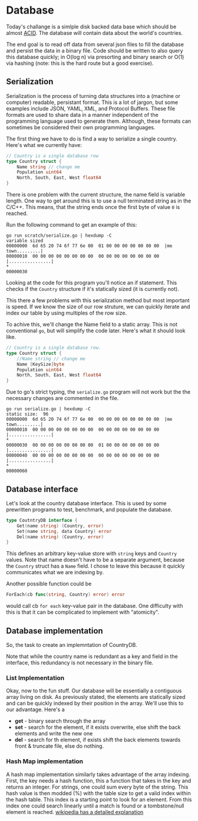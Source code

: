 # Database

Today's challange is a simlple disk backed data base which should be almost
[ACID](https://en.wikipedia.org/wiki/ACID_\(computer_science\)). The database
will contain data about the world's countries.

The end goal is to read off data from several json files to fill the database
and persist the data in a binary file. Code should be written to also query
this database quickly; in O(log n) via presorting and binary search or O(1) via
hashing (note: this is the hard route but a good exercise).

## Serialization

Serialization is the process of turning data structures into a (machine or
computer) readable, persistant format. This is a lot of jargon, but some
examples include JSON, YAML, XML, and Protocol Buffers. These file formats
are used to share data in a manner independent of the programming language used
to generate them. Although, these formats can sometimes be considered their own
programming languages.

The first thing we have to do is find a way to serialize a single country.
Here's what we currently have:
```go
// Country is a single database row
type Country struct {
	Name string // change me
	Population uint64
	North, South, East, West float64
}
```

There is one problem with the current structure, the name field is variable
length. One way to get around this is to use a null terminated string as in
the C/C++. This means, that the string ends once the first byte of value `0`
is reached.

Run the following command to get an example of this:
```text
go run scratch/serialize.go | hexdump -C
variable sized
00000000  6d 65 20 74 6f 77 6e 00  01 00 00 00 00 00 00 00  |me town.........|
00000010  00 00 00 00 00 00 00 00  00 00 00 00 00 00 00 00  |................|
*
00000030
```

Looking at the code for this program you'll notice an if statement. This checks
if the `Country` structure if it's statically sized (it is currently not).

This there a few problems with this serialization method but most important is
speed. If we know the size of our row struture, we can quickly iterate and
index our table by using multiples of the row size.

To achive this, we'll change the Name field to a static array. This is not
conventional `go`, but will simplify the code later. Here's what it should look
like.

```go
// Country is a single database row.
type Country struct {
	//Name string // change me
	Name [KeySize]byte
	Population uint64
	North, South, East, West float64
}
```

Due to go's strict typing, the `serialize.go` program will not work but the
the necessary changes are commented in the file.

```text
go run serialize.go | hexdump -C
static size:  96
00000000  6d 65 20 74 6f 77 6e 00  00 00 00 00 00 00 00 00  |me town.........|
00000010  00 00 00 00 00 00 00 00  00 00 00 00 00 00 00 00  |................|
*
00000030  00 00 00 00 00 00 00 00  01 00 00 00 00 00 00 00  |................|
00000040  00 00 00 00 00 00 00 00  00 00 00 00 00 00 00 00  |................|
*
00000060
```

## Database interface

Let's look at the country database interface. This is used by some prewritten
programs to test, benchmark, and populate the database.

```go
type CoutntryDB interface {
	Get(name string) (Country, error)
	Set(name string, data Country) error
	Del(name string) (Country, error)
}
```

This defines an arbitrary key-value store with `string` keys and `Country`
values. Note that name doesn't have to be a separate argument, because the
`Country` struct has a `Name` field. I chose to leave this because it quickly
communicates what we are indexing by.

Another possible function could be
```go
ForEach(cb func(string, Country) error) error
```
would call cb `for each` key-value pair in the database. One difficulty with
this is that it can be complicated to implement with "atomicity".

## Database implementation

So, the task to create an implemntation of CountryDB.

Note that while the country name is redundant as a key and field in the
interface, this redundancy is not necessary in the binary file.

### List Implementation

Okay, now to the fun stuff. Our database will be essentially a contiguous array
living on disk. As previously stated, the elements are statically sized and can
be quickly indexed by their position in the array. We'll use this to our
advantage. Here's a

* **get** - binary search through the array
* **set** - search for the element, if it exists overwrite, else shift the back
	elements and write the new one
* **del** - search for th element, if exists shift the back elements towards
	front & truncate file, else do nothing.

### Hash Map implementation

A hash map implementation similarly takes advantage of the array indexing.
First, the key needs a hash function, this a function that takes in the key
and returns an integer. For strings, one could sum every byte of the string.
This hash value is then modded (%) with the table size to get a valid index
within the hash table. This index is a starting point to look for an element.
From this index one could search linearly until a match is found or a
tombstone/null element is reached.
[wikipedia has a detailed explanation](https://en.wikipedia.org/wiki/Hash_table)

